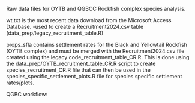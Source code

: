 Raw data files for OYTB and QGBCC Rockfish complex species analysis.

wt.txt is the most recent data download from the Microsoft Access Database.
  -used to create a Recruitment2024.csv table (data_prep/legacy_recruitment_table.R)

props_sfla contains settlement rates for the Black and Yellowtail Rockfish (OYTB complex) and must be merged with the Recruitment2024.csv file created using the legacy code_recruitment_table_CR.R. 
This is done using the data_prep/OYTB_recruitment_table_CR.R script to create species_recruitment_CR.R file that can then be used in the species_specific_settlement_plots.R file for species specific settlement rates/plots.

QGBC workflow:

